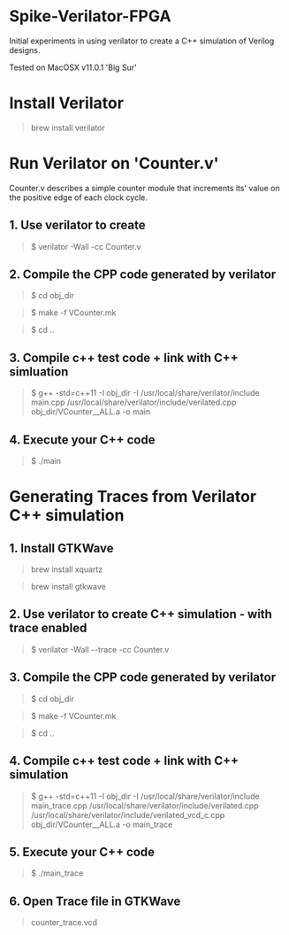 # Spike-Verilator-FPGA

Initial experiments in using verilator to create a C++ simulation of Verilog designs.

Tested on MacOSX v11.0.1 'Big Sur'

# Install Verilator

> brew install verilator

# Run Verilator on 'Counter.v'

Counter.v describes a simple counter module that increments its' value on the positive edge of each clock cycle.

## 1. Use verilator to create 

> $ verilator -Wall -cc Counter.v

## 2. Compile the CPP code generated by verilator

> $ cd obj_dir

> $ make -f VCounter.mk

> $ cd ..

## 3. Compile c++ test code + link with C++ simluation
> $ g++ -std=c++11 -I obj_dir -I /usr/local/share/verilator/include main.cpp /usr/local/share/verilator/include/verilated.cpp obj_dir/VCounter__ALL.a  -o main

## 4. Execute your C++ code
>  $ ./main

# Generating Traces from Verilator C++ simulation

## 1. Install GTKWave

> brew install xquartz

> brew install gtkwave

## 2. Use verilator to create C++ simulation - with trace enabled

> $ verilator -Wall --trace -cc Counter.v

## 3. Compile the CPP code generated by verilator

> $ cd obj_dir

> $ make -f VCounter.mk

> $ cd ..

## 4. Compile c++ test code + link with C++ simulation
> $ g++ -std=c++11 -I obj_dir -I /usr/local/share/verilator/include main_trace.cpp /usr/local/share/verilator/include/verilated.cpp /usr/local/share/verilator/include/verilated_vcd_c.cpp obj_dir/VCounter__ALL.a  -o main_trace

## 5. Execute your C++ code
>  $ ./main_trace

## 6. Open Trace file in GTKWave

> counter_trace.vcd
